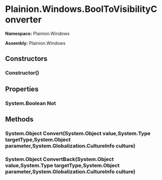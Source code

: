 
# Plainion.Windows.BoolToVisibilityConverter

**Namespace:** Plainion.Windows

**Assembly:** Plainion.Windows


## Constructors

### Constructor()


## Properties

### System.Boolean Not


## Methods

### System.Object Convert(System.Object value,System.Type targetType,System.Object parameter,System.Globalization.CultureInfo culture)

### System.Object ConvertBack(System.Object value,System.Type targetType,System.Object parameter,System.Globalization.CultureInfo culture)
